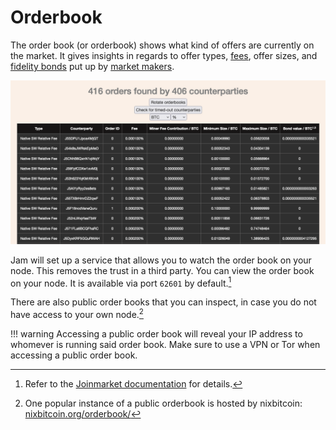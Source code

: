 # Orderbook

The order book (or orderbook) shows what kind of offers are currently on the
market. It gives insights in regards to offer types, [fees][fees], offer sizes, and
[fidelity bonds][fb] put up by [market makers][makers].

![](../assets/orderbook.png)

[fees]: fees.md
[fb]: ../glossary.md#fidelity-bond
[makers]: ../glossary.md#maker

Jam will set up a service that allows you to watch the order book on your node.
This removes the trust in a third party. You can view the order book on your
node. It is available via port `62601` by default.[^jm-orderbook]

[^jm-orderbook]: Refer to the [Joinmarket documentation](https://github.com/JoinMarket-Org/joinmarket-clientserver/blob/master/docs/orderbook.md) for details.

There are also public order books that you can inspect, in case you do not have
access to your own node.[^nixbitcoin]

!!! warning
    Accessing a public order book will reveal your IP address to whomever is
    running said order book. Make sure to use a VPN or Tor when accessing a
    public order book.

[^nixbitcoin]: One popular instance of a public orderbook is hosted by nixbitcoin: [nixbitcoin.org/orderbook/](https://nixbitcoin.org/orderbook/)
